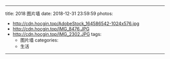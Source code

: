 ------
title: 2018 图片墙
date: 2018-12-31 23:59:59
photos:
- http://cdn.hocgin.top/AdobeStock_164586542-1024x576.jpg
- http://cdn.hocgin.top/IMG_8476.JPG
- http://cdn.hocgin.top/IMG_2302.JPG
tags:
  - 图片墙
categories:
  - 生活
------
